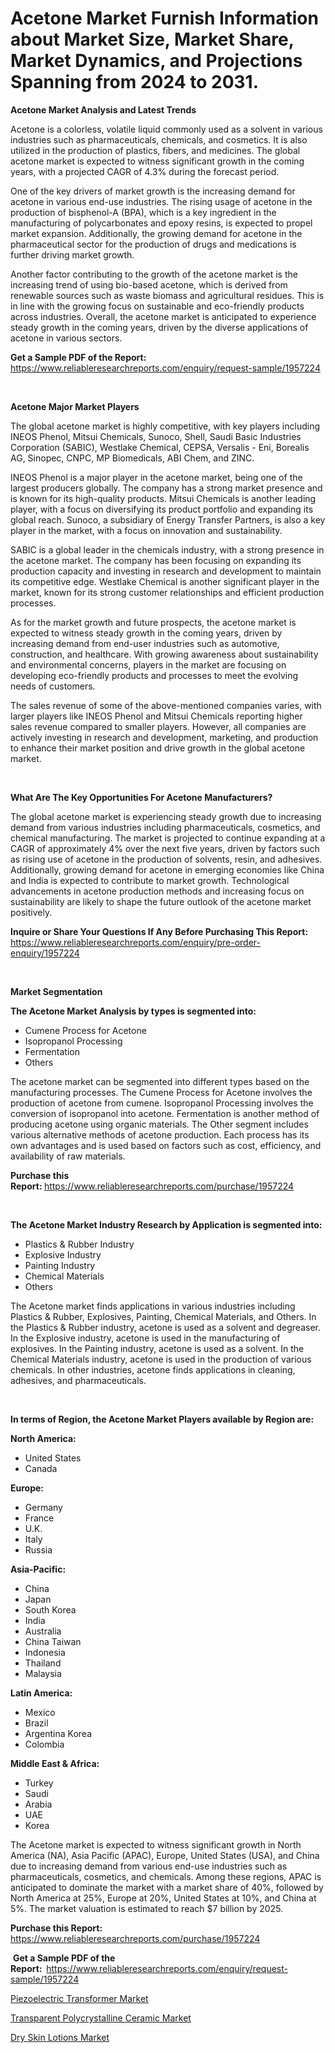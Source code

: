 <p><h1>Acetone Market Furnish Information about Market Size, Market Share, Market Dynamics, and Projections Spanning from 2024 to 2031.</h1></p><p><strong>Acetone Market Analysis and Latest Trends</strong></p>
<p><p>Acetone is a colorless, volatile liquid commonly used as a solvent in various industries such as pharmaceuticals, chemicals, and cosmetics. It is also utilized in the production of plastics, fibers, and medicines. The global acetone market is expected to witness significant growth in the coming years, with a projected CAGR of 4.3% during the forecast period.</p><p>One of the key drivers of market growth is the increasing demand for acetone in various end-use industries. The rising usage of acetone in the production of bisphenol-A (BPA), which is a key ingredient in the manufacturing of polycarbonates and epoxy resins, is expected to propel market expansion. Additionally, the growing demand for acetone in the pharmaceutical sector for the production of drugs and medications is further driving market growth.</p><p>Another factor contributing to the growth of the acetone market is the increasing trend of using bio-based acetone, which is derived from renewable sources such as waste biomass and agricultural residues. This is in line with the growing focus on sustainable and eco-friendly products across industries. Overall, the acetone market is anticipated to experience steady growth in the coming years, driven by the diverse applications of acetone in various sectors.</p></p>
<p><strong>Get a Sample PDF of the Report:&nbsp;</strong> <a href="https://www.reliableresearchreports.com/enquiry/request-sample/1957224">https://www.reliableresearchreports.com/enquiry/request-sample/1957224</a></p>
<p>&nbsp;</p>
<p><strong>Acetone Major Market Players</strong></p>
<p><p>The global acetone market is highly competitive, with key players including INEOS Phenol, Mitsui Chemicals, Sunoco, Shell, Saudi Basic Industries Corporation (SABIC), Westlake Chemical, CEPSA, Versalis - Eni, Borealis AG, Sinopec, CNPC, MP Biomedicals, ABI Chem, and ZINC. </p><p>INEOS Phenol is a major player in the acetone market, being one of the largest producers globally. The company has a strong market presence and is known for its high-quality products. Mitsui Chemicals is another leading player, with a focus on diversifying its product portfolio and expanding its global reach. Sunoco, a subsidiary of Energy Transfer Partners, is also a key player in the market, with a focus on innovation and sustainability.</p><p>SABIC is a global leader in the chemicals industry, with a strong presence in the acetone market. The company has been focusing on expanding its production capacity and investing in research and development to maintain its competitive edge. Westlake Chemical is another significant player in the market, known for its strong customer relationships and efficient production processes.</p><p>As for the market growth and future prospects, the acetone market is expected to witness steady growth in the coming years, driven by increasing demand from end-user industries such as automotive, construction, and healthcare. With growing awareness about sustainability and environmental concerns, players in the market are focusing on developing eco-friendly products and processes to meet the evolving needs of customers.</p><p>The sales revenue of some of the above-mentioned companies varies, with larger players like INEOS Phenol and Mitsui Chemicals reporting higher sales revenue compared to smaller players. However, all companies are actively investing in research and development, marketing, and production to enhance their market position and drive growth in the global acetone market.</p></p>
<p>&nbsp;</p>
<p><strong>What Are The Key Opportunities For Acetone Manufacturers?</strong></p>
<p><p>The global acetone market is experiencing steady growth due to increasing demand from various industries including pharmaceuticals, cosmetics, and chemical manufacturing. The market is projected to continue expanding at a CAGR of approximately 4% over the next five years, driven by factors such as rising use of acetone in the production of solvents, resin, and adhesives. Additionally, growing demand for acetone in emerging economies like China and India is expected to contribute to market growth. Technological advancements in acetone production methods and increasing focus on sustainability are likely to shape the future outlook of the acetone market positively.</p></p>
<p><strong>Inquire or Share Your Questions If Any Before Purchasing This Report:</strong> <a href="https://www.reliableresearchreports.com/enquiry/pre-order-enquiry/1957224">https://www.reliableresearchreports.com/enquiry/pre-order-enquiry/1957224</a></p>
<p>&nbsp;</p>
<p><strong>Market Segmentation</strong></p>
<p><strong>The Acetone Market Analysis by types is segmented into:</strong></p>
<p><ul><li>Cumene Process for Acetone</li><li>Isopropanol Processing</li><li>Fermentation</li><li>Others</li></ul></p>
<p><p>The acetone market can be segmented into different types based on the manufacturing processes. The Cumene Process for Acetone involves the production of acetone from cumene. Isopropanol Processing involves the conversion of isopropanol into acetone. Fermentation is another method of producing acetone using organic materials. The Other segment includes various alternative methods of acetone production. Each process has its own advantages and is used based on factors such as cost, efficiency, and availability of raw materials.</p></p>
<p><strong>Purchase this Report:&nbsp;</strong><a href="https://www.reliableresearchreports.com/purchase/1957224">https://www.reliableresearchreports.com/purchase/1957224</a></p>
<p>&nbsp;</p>
<p><strong>The Acetone Market Industry Research by Application is segmented into:</strong></p>
<p><ul><li>Plastics & Rubber Industry</li><li>Explosive Industry</li><li>Painting Industry</li><li>Chemical Materials</li><li>Others</li></ul></p>
<p><p>The Acetone market finds applications in various industries including Plastics & Rubber, Explosives, Painting, Chemical Materials, and Others. In the Plastics & Rubber industry, acetone is used as a solvent and degreaser. In the Explosive industry, acetone is used in the manufacturing of explosives. In the Painting industry, acetone is used as a solvent. In the Chemical Materials industry, acetone is used in the production of various chemicals. In other industries, acetone finds applications in cleaning, adhesives, and pharmaceuticals.</p></p>
<p>&nbsp;</p>
<p><strong>In terms of Region, the Acetone Market Players available by Region are:</strong></p>
<p>
    <p> <strong> North America: </strong>
        <ul>
            <li>United States</li>
            <li>Canada</li>
        </ul>
        </p> 
    <p> <strong> Europe: </strong>
        <ul>
            <li>Germany</li>
            <li>France</li>
            <li>U.K.</li>
            <li>Italy</li>
            <li>Russia</li>
        </ul>
        </p> 
    <p> <strong> Asia-Pacific: </strong>
        <ul>
            <li>China</li>
            <li>Japan</li>
            <li>South Korea</li>
            <li>India</li>
            <li>Australia</li>
            <li>China Taiwan</li>
            <li>Indonesia</li>
            <li>Thailand</li>
            <li>Malaysia</li>
        </ul>
        </p> 
    <p> <strong> Latin America: </strong>
        <ul>
            <li>Mexico</li>
            <li>Brazil</li>
            <li>Argentina Korea</li>
            <li>Colombia</li>
        </ul>
        </p> 
    <p> <strong> Middle East & Africa: </strong>
        <ul>
            <li>Turkey</li>
            <li>Saudi</li>
            <li>Arabia</li>
            <li>UAE</li>
            <li>Korea</li>
        </ul>
    </p>
    </p>
<p><p>The Acetone market is expected to witness significant growth in North America (NA), Asia Pacific (APAC), Europe, United States (USA), and China due to increasing demand from various end-use industries such as pharmaceuticals, cosmetics, and chemicals. Among these regions, APAC is anticipated to dominate the market with a market share of 40%, followed by North America at 25%, Europe at 20%, United States at 10%, and China at 5%. The market valuation is estimated to reach $7 billion by 2025.</p></p>
<p><strong>Purchase this Report: </strong><a href="https://www.reliableresearchreports.com/purchase/1957224">https://www.reliableresearchreports.com/purchase/1957224</a></p>
<p>&nbsp;<strong>Get a Sample PDF of the Report:&nbsp;&nbsp;</strong><a href="https://www.reliableresearchreports.com/enquiry/request-sample/1957224">https://www.reliableresearchreports.com/enquiry/request-sample/1957224</a></p>
<p><strong></strong></p>
<p><p><a href="https://view.publitas.com/reportprime-1/piezoelectric-transformer-market-analysis-and-market-size-global-industry-overview-market-segmentation-and-forecast-2023-to-2030/">Piezoelectric Transformer Market</a></p><p><a href="https://view.publitas.com/reportprime-1/transparent-polycrystalline-ceramic-market-size-growing-and-forecasted-for-period-from-2023-2030-and-provides-complete-market-analysis-of-this-market/">Transparent Polycrystalline Ceramic Market</a></p><p><a href="https://view.publitas.com/reportprime-1/dry-skin-lotions-market-insights-market-players-and-forecast-till-2030/">Dry Skin Lotions Market</a></p></p>